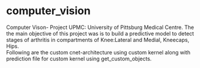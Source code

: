 # computer_vision
Computer Vison- Project UPMC: University of Pittsburg Medical Centre. 
The the main objective of this project was is to build a predictive model to detect stages of arthritis in compartments of Knee:Lateral and Medial, Kneecaps, Hips.  
Following are the custom cnet-architecture using custom kernel along with prediction file for custom kernel using get_custom_objects.
